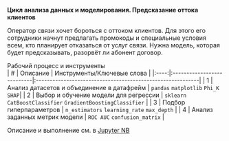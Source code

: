 **Цикл анализа данных и моделирования. Предсказание оттока клиентов**  

Оператор связи хочет бороться с оттоком клиентов. Для этого его сотрудники начнут предлагать промокоды и специальные условия всем, кто планирует отказаться от услуг связи. Нужна модель, которая будет предсказывать, разорвёт ли абонент договор. 
    
Рабочий процесс и инструменты    
| # | Описание | Инструменты/Ключевые слова |
|:----:|:---------------------------|:-----------------------------------------------------------|
| 1 | Анализ датасетов и объединение в датафрейм | `pandas` `matplotlib` `Phi_K` `SHAP`|
| 2 | Выбор и обучение модели для регрессии | `sklearn` `CatBoostClassifier` `GradientBoostingClassifier` |
| 3 | Подбор гиперпараметров | `n_estimators` `learning_rate` `max_depth` |
| 4 | Анализ заданных метрик модели | `ROC AUC` `confusion_matrix` |

Описание и выполнение см. в [Jupyter NB](./05_Предсказание%20оттока%20клиентов.ipynb)